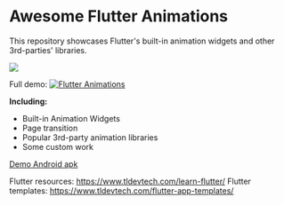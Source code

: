 # Awesome Flutter Animations


This repository showcases Flutter's built-in animation widgets and other 3rd-parties' libraries.

![](https://github.com/androideen/awesome_flutter_animation/blob/master/demo/demo.gif)

Full demo: [![Flutter Animations](https://img.youtube.com/vi/TQpV-f_3C1E/maxres3.jpg)](https://www.youtube.com/watch?v=TQpV-f_3C1E)

**Including:**

- Built-in Animation Widgets
- Page transition
- Popular 3rd-party animation libraries
- Some custom work

[Demo Android apk](https://play.google.com/store/apps/details?id=com.tltemplates.flutter_templates)

Flutter resources: https://www.tldevtech.com/learn-flutter/
Flutter templates: https://www.tldevtech.com/flutter-app-templates/